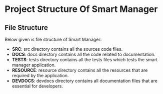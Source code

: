 # Project Structure Of Smart Manager

## File Structure
Below given is file structure of Smart Manager:

- **SRC**: src directory contains all the sources code files.
- **DOCS**: docs directory contains all the code related to documentation.
- **TESTS**: tests directory contains all the tests files which tests the smart manager application.
- **RESOURCE**: resource directory contains all the resources that are required by the application.
- **DEVDOCS**: devdocs directory contains all documentation files that are essential for developers.
